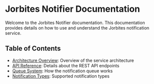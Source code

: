 # Jorbites Notifier Documentation

Welcome to the Jorbites Notifier documentation.
This documentation provides details on how to use and understand the Jorbites notification service.

## Table of Contents

- [Architecture Overview](./architecture.md): Overview of the service architecture
- [API Reference](./api.md): Details about the REST API endpoints
- [Queue System](./queue.md): How the notification queue works
- [Notification Types](./notification_types.md): Supported notification types

